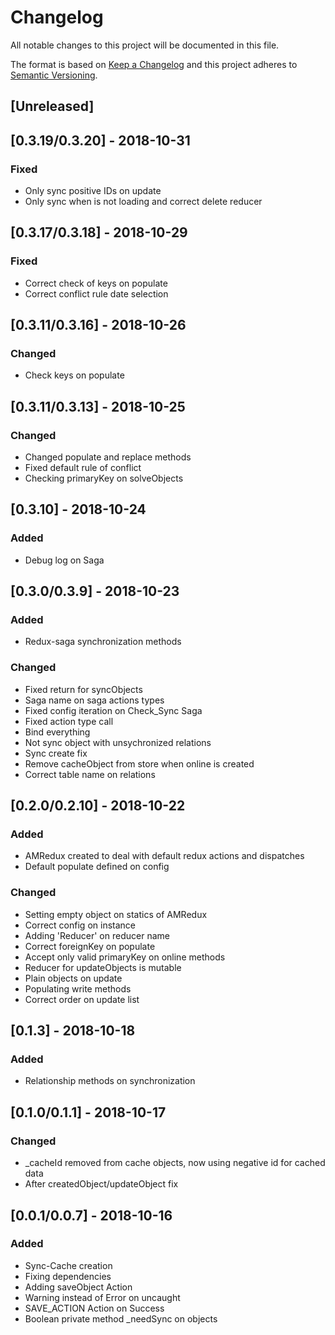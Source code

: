 # Changelog
All notable changes to this project will be documented in this file.

The format is based on [Keep a Changelog](http://keepachangelog.com/en/1.0.0/)
and this project adheres to [Semantic Versioning](http://semver.org/spec/v2.0.0.html).

## [Unreleased]

## [0.3.19/0.3.20] - 2018-10-31
### Fixed
- Only sync positive IDs on update
- Only sync when is not loading and correct delete reducer

## [0.3.17/0.3.18] - 2018-10-29
### Fixed
- Correct check of keys on populate
- Correct conflict rule date selection


## [0.3.11/0.3.16] - 2018-10-26
### Changed
- Check keys on populate

## [0.3.11/0.3.13] - 2018-10-25
### Changed
- Changed populate and replace methods
- Fixed default rule of conflict
- Checking primaryKey on solveObjects

## [0.3.10] - 2018-10-24
### Added
- Debug log on Saga

## [0.3.0/0.3.9] - 2018-10-23
### Added
- Redux-saga synchronization methods
### Changed 
- Fixed return for syncObjects
- Saga name on saga actions types
- Fixed config iteration on Check_Sync Saga
- Fixed action type call
- Bind everything
- Not sync object with unsychronized relations
- Sync create fix
- Remove cacheObject from store when online is created
- Correct table name on relations

## [0.2.0/0.2.10] - 2018-10-22
### Added
- AMRedux created to deal with default redux actions and dispatches
- Default populate defined on config
### Changed
- Setting empty object on statics of AMRedux
- Correct config on instance
- Adding 'Reducer' on reducer name
- Correct foreignKey on populate
- Accept only valid primaryKey on online methods
- Reducer for updateObjects is mutable
- Plain objects on update
- Populating write methods
- Correct order on update list

## [0.1.3] - 2018-10-18
### Added
- Relationship methods on synchronization

## [0.1.0/0.1.1] - 2018-10-17
### Changed
- _cacheId removed from cache objects, now using negative id for cached data
- After createdObject/updateObject fix

## [0.0.1/0.0.7] - 2018-10-16
### Added
- Sync-Cache creation
- Fixing dependencies
- Adding saveObject Action
- Warning instead of Error on uncaught
- SAVE_ACTION Action on Success
- Boolean private method _needSync on objects